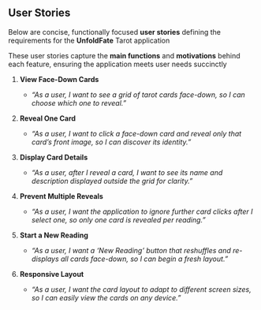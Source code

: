 ## User Stories

Below are concise, functionally focused **user stories** defining the requirements for the  **UnfoldFate** Tarot application

These user stories capture the **main functions** and **motivations** behind each feature, ensuring the application meets user needs succinctly

1. **View Face-Down Cards**  
   - *“As a user, I want to see a grid of tarot cards face-down, so I can choose which one to reveal.”*

2. **Reveal One Card**  
   - *“As a user, I want to click a face-down card and reveal only that card’s front image, so I can discover its identity.”*

3. **Display Card Details**  
   - *“As a user, after I reveal a card, I want to see its name and description displayed outside the grid for clarity.”*

4. **Prevent Multiple Reveals**  
   - *“As a user, I want the application to ignore further card clicks after I select one, so only one card is revealed per reading.”*

5. **Start a New Reading**  
   - *“As a user, I want a ‘New Reading’ button that reshuffles and re-displays all cards face-down, so I can begin a fresh layout.”*

6. **Responsive Layout**  
   - *“As a user, I want the card layout to adapt to different screen sizes, so I can easily view the cards on any device.”*
